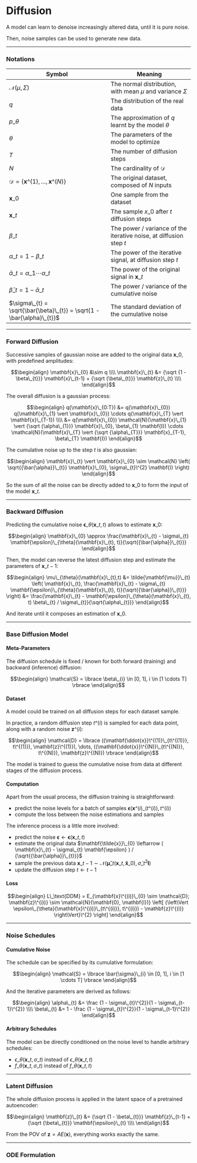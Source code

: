 # Diffusion

A model can learn to denoise increasingly altered data, until it is pure noise.

Then, noise samples can be used to generate new data.

---

### Notations

| Symbol                                                                    | Meaning                                                                           |
| ------------------------------------------------------------------------- | --------------------------------------------------------------------------------- |
| $\mathcal{N}(\mu, \Sigma)$                                                | The normal distribution, with mean $\mu$ and variance $\Sigma$                    |
| $q$                                                                       | The distribution of the real data                                                 |
| $p\_{\theta}$                                                             | The approximation of $q$ learnt by the model $\theta$                             |
| $\theta$                                                                  | The parameters of the model to optimize                                           |
| $T$                                                                       | The number of diffusion steps                                                     |
| $N$                                                                       | The cardinality of $\mathcal{D}$                                                  |
| $\mathcal{D} = \lbrace \mathbf{x}\^{(1)},\dots,\mathbf{x}\^{(N)} \rbrace$ | The original dataset, composed of $N$ inputs                                      |
| $\mathbf{x}\_{0}$                                                         | One sample from the dataset                                                       |
| $\mathbf{x}\_{t}$                                                         | The sample $x\_{0}$ after $t$ diffusion steps                                     |
| $\beta\_{t}$                                                              | The power / variance of the iterative noise, at diffusion step $t$                |
| $\alpha\_{t} = 1 - \beta\_{t}$                                            | The power of the iterative signal, at diffusion step $t$                          |
| $\bar{\alpha}\_{t} = \alpha\_{1} \cdots \alpha\_{t}$                      | The power of the original signal in $\mathbf{x}\_{t}$                             |
| $\bar{\beta}\_{t} = 1 - \bar{\alpha}\_{t}$                                | The power / variance of the cumulative noise                                      |
| $\sigma\_{t} = \sqrt{\bar{\beta}\_{t}} = \sqrt{1 - \bar{\alpha}\_{t}}$    | The standard deviation of the cumulative noise                                    |

---

### Forward Diffusion

Successive samples of gaussian noise are added to the original data $\mathbf{x}\_{0}$, with predefined amplitudes:

$$\begin{align}
\mathbf{x}\_{0} &\sim q \\\\
\mathbf{x}\_{t} &= {\sqrt {1 - \beta\_{t}}} \mathbf{x}\_{t-1} + {\sqrt {\beta\_{t}}} \mathbf{z}\_{t} \\\\
\end{align}$$

The overall diffusion is a gaussian process:

$$\begin{align}
q(\mathbf{x}\_{0:T}) &= q(\mathbf{x}\_{0}) q(\mathbf{x}\_{1} \vert \mathbf{x}\_{0}) \cdots q(\mathbf{x}\_{T} \vert \mathbf{x}\_{T-1}) \\\\
&= q(\mathbf{x}\_{0}) \mathcal{N}(\mathbf{x}\_{1} \vert {\sqrt {\alpha\_{1}}} \mathbf{x}\_{0}, \beta\_{1} \mathbf{I}) \cdots \mathcal{N}(\mathbf{x}\_{T} \vert {\sqrt {\alpha\_{T}}} \mathbf{x}_{T-1}, \beta\_{T} \mathbf{I})
\end{align}$$

The cumulative noise up to the step $t$ is also gaussian:

$$\begin{align}
\mathbf{x}\_{t} \vert \mathbf{x}\_{0} \sim \mathcal{N} \left( \sqrt{{\bar{\alpha}}\_{t}} \mathbf{x}\_{0}, \sigma\_{t}\^{2} \mathbf{I} \right)
\end{align}$$

So the sum of all the noise can be directly added to $\mathbf{x}\_{0}$ to form the input of the model $\mathbf{x}\_{t}$.

---

### Backward Diffusion

Predicting the cumulative noise $\mathbf{\epsilon}\_{\theta}(\mathbf{x}\_{t}, t)$ allows to estimate $\mathbf{x}\_{0}$:

$$\begin{align}
\mathbf{x}\_{0} \approx \frac{\mathbf{x}\_{t} - \sigma\_{t} \mathbf{\epsilon}\_{\theta}(\mathbf{x}\_{t}, t)}{\sqrt{{\bar{\alpha}}\_{t}}}
\end{align}$$

Then, the model can reverse the latest diffusion step and estimate the parameters of $\mathbf{x}\_{t-1}$:

$$\begin{align}
\mu\_{\theta}(\mathbf{x}\_{t},t) &= \tilde{\mathbf{\mu}}\_{t} \left( \mathbf{x}\_{t}, \frac{\mathbf{x}\_{t} - \sigma\_{t} \mathbf{\epsilon}\_{\theta}(\mathbf{x}\_{t}, t)}{\sqrt{{\bar{\alpha}}\_{t}}} \right)
                                 &= \frac{\mathbf{x}\_{t} - \mathbf{\epsilon}\_{\theta}(\mathbf{x}\_{t}, t) \beta\_{t} / \sigma\_{t}}{\sqrt{\alpha\_{t}}}
\end{align}$$

And iterate until it composes an estimation of $\mathbf{x}\_{0}$.

---

### Base Diffusion Model

#### Meta-Parameters

The diffusion schedule is fixed / known for both forward (training) and backward (inference) diffusion:

$$\begin{align}
\mathcal{S} = \lbrace \beta\_{i} \in [0, 1], i \in [1 \cdots T] \rbrace
\end{align}$$

#### Dataset

A model could be trained on all diffusion steps for each dataset sample.

In practice, a random diffusion step $t\^{(i)}$ is sampled for each data point, along with a random noise $\mathbf{z}\^{(i)}$:

$$\begin{align}
\mathcal{D} = \lbrace ((\mathbf{\ddot{x}}\^{(1)}\_{t\^{(1)}}, t\^{(1)}), \mathbf{z}\^{(1)}), \dots, ((\mathbf{\ddot{x}}\^{(N)}\_{t\^{(N)}}, t\^{(N)}), \mathbf{z}\^{(N)}) \rbrace
\end{align}$$

The model is trained to guess the cumulative noise from data at different stages of the diffusion process.

#### Computation

Apart from the usual process, the diffusion training is straightforward:

- predict the noise levels for a batch of samples $\mathbf{\epsilon}(\mathbf{x}\^{(i)}\_{(t\^{(i)})}, t\^{(i)})$
- compute the loss between the noise estimations and samples

The inference process is a little more involved:

- predict the noise $\mathbf{\epsilon} \leftarrow \mathbf{\epsilon}(\mathbf{x}\_{t}, t)$
- estimate the original data $\mathbf{\tilde{x}}\_{0} \leftarrow ( \mathbf{x}\_{t} - \sigma\_{t} \mathbf{\epsilon} ) / {\sqrt{{\bar{\alpha}}\_{t}}}$
- sample the previous data $\mathbf{x}\_{t-1} \sim \mathcal{N}( \mathbf{\tilde{\mu}}\_{t}(\mathbf{x}\_{t}, \mathbf{\tilde{x}}\_{0}), {\tilde{\sigma}}\_{t}^{2} \mathbf{I} )$
- update the diffusion step $t \leftarrow t - 1$

#### Loss

$$\begin{align}
L\_\text{DDM} = E_{\mathbf{x}\^{(i)}\_{0} \sim \mathcal{D}; \mathbf{z}\^{(i)} \sim \mathcal{N}(\mathbf{0}, \mathbf{I})} \left[ {\left\Vert \epsilon\_{\theta}(\mathbf{x}\^{(i)}\_{t\^{(i)}}, t\^{(i)}) - \mathbf{z}\^{(i)} \right\Vert}\^{2} \right]
\end{align}$$

---

### Noise Schedules

#### Cumulative Noise

The schedule can be specified by its cumulative formulation:

$$\begin{align}
\mathcal{S} = \lbrace \bar{\sigma}\_{i} \in [0, 1], i \in [1 \cdots T] \rbrace
\end{align}$$

And the iterative parameters are derived as follows:

$$\begin{align}
\alpha\_{t} &= \frac {1 - \sigma\_{t}\^{2}}{1 - \sigma\_{t-1}\^{2}} \\\\
\beta\_{t} &= 1 - \frac {1 - \sigma\_{t}\^{2}}{1 - \sigma\_{t-1}\^{2}}
\end{align}$$

#### Arbitrary Schedules

The model can be directly conditioned on the noise level to handle arbitrary schedules:

- $\epsilon\_{\theta}(\mathbf{x}\_{t}, \sigma\_{t})$ instead of $\epsilon\_{\theta}(\mathbf{x}\_{t}, t)$
- $f\_{\theta}(\mathbf{x}\_{t}, \sigma\_{t})$ instead of $f\_{\theta}(\mathbf{x}\_{t}, t)$

---

### Latent Diffusion

The whole diffusion process is applied in the latent space of a pretrained autoencoder:

$$\begin{align}
\mathbf{z}\_{t} &= {\sqrt {1 - \beta\_{t}}} \mathbf{z}\_{t-1} + {\sqrt {\beta\_{t}}} \mathbf{\epsilon}\_{t} \\\\
\end{align}$$

From the POV of $\mathbf{z} = AE(\mathbf{x})$, everything works exactly the same.

---

### ODE Formulation
